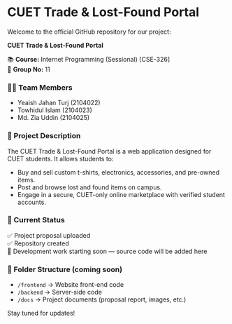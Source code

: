 # CUET Trade & Lost-Found Portal

Welcome to the official GitHub repository for our project:

**CUET Trade & Lost-Found Portal**

📚 **Course:** Internet Programming (Sessional) [CSE-326]  
👥 **Group No:** 11

### 👨‍💻 Team Members
- Yeaish Jahan Turj (2104022)
- Towhidul Islam (2104023)
- Md. Zia Uddin (2104025)

### 📄 Project Description

The CUET Trade & Lost-Found Portal is a web application designed for CUET students. It allows students to:

- Buy and sell custom t-shirts, electronics, accessories, and pre-owned items.
- Post and browse lost and found items on campus.
- Engage in a secure, CUET-only online marketplace with verified student accounts.

### 🚀 Current Status

✅ Project proposal uploaded  
✅ Repository created  
🔨 Development work starting soon — source code will be added here

### 📂 Folder Structure (coming soon)

- `/frontend` → Website front-end code  
- `/backend` → Server-side code  
- `/docs` → Project documents (proposal report, images, etc.)


Stay tuned for updates!

